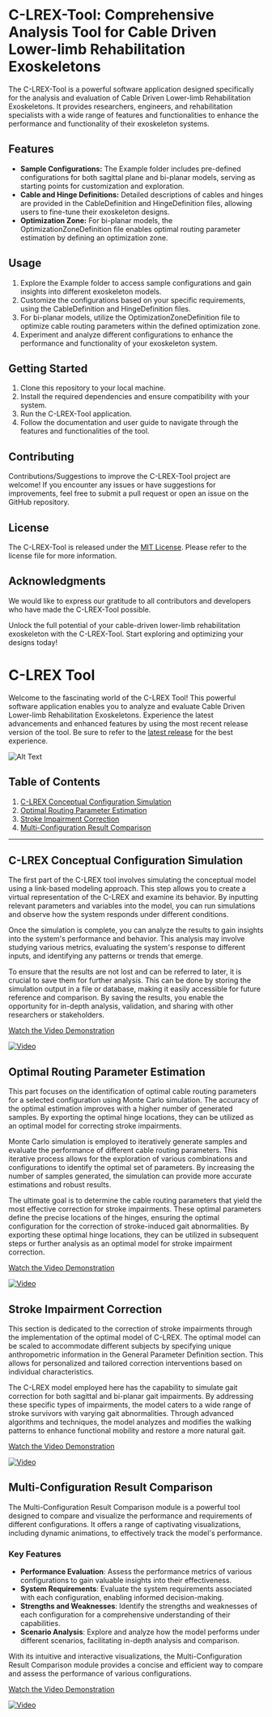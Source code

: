 # C-LREX-Tool: Comprehensive Analysis Tool for Cable Driven Lower-limb Rehabilitation Exoskeletons

The C-LREX-Tool is a powerful software application designed specifically for the analysis and evaluation of Cable Driven Lower-limb Rehabilitation Exoskeletons. It provides researchers, engineers, and rehabilitation specialists with a wide range of features and functionalities to enhance the performance and functionality of their exoskeleton systems.

## Features
- **Sample Configurations:** The Example folder includes pre-defined configurations for both sagittal plane and bi-planar models, serving as starting points for customization and exploration.
- **Cable and Hinge Definitions:** Detailed descriptions of cables and hinges are provided in the CableDefinition and HingeDefinition files, allowing users to fine-tune their exoskeleton designs.
- **Optimization Zone:** For bi-planar models, the OptimizationZoneDefinition file enables optimal routing parameter estimation by defining an optimization zone.

## Usage
1. Explore the Example folder to access sample configurations and gain insights into different exoskeleton models.
2. Customize the configurations based on your specific requirements, using the CableDefinition and HingeDefinition files.
3. For bi-planar models, utilize the OptimizationZoneDefinition file to optimize cable routing parameters within the defined optimization zone.
4. Experiment and analyze different configurations to enhance the performance and functionality of your exoskeleton system.

## Getting Started
1. Clone this repository to your local machine.
2. Install the required dependencies and ensure compatibility with your system.
3. Run the C-LREX-Tool application.
4. Follow the documentation and user guide to navigate through the features and functionalities of the tool.

## Contributing
Contributions/Suggestions to improve the C-LREX-Tool project are welcome! If you encounter any issues or have suggestions for improvements, feel free to submit a pull request or open an issue on the GitHub repository.

## License
The C-LREX-Tool is released under the [MIT License](LICENSE). Please refer to the license file for more information.

## Acknowledgments
We would like to express our gratitude to all contributors and developers who have made the C-LREX-Tool possible.

Unlock the full potential of your cable-driven lower-limb rehabilitation exoskeleton with the C-LREX-Tool. Start exploring and optimizing your designs today!



# C-LREX Tool

Welcome to the fascinating world of the C-LREX Tool! This powerful software application enables you to analyze and evaluate Cable Driven Lower-limb Rehabilitation Exoskeletons. Experience the latest advancements and enhanced features by using the most recent release version of the tool. Be sure to refer to the [latest release](https://github.com/rajanprasad460/C-LREX-Tool/releases/) for the best experience.


![Alt Text](Exo_Animation-1.gif)


## Table of Contents

1. [C-LREX Conceptual Configuration Simulation](#c-lrex-conceptual-configuration-simulation)
2. [Optimal Routing Parameter Estimation](#optimal-routing-parameter-estimation)
3. [Stroke Impairment Correction](#stroke-impairment-correction)
4. [Multi-Configuration Result Comparison](#multi-configuration-result-comparison)

---

## C-LREX Conceptual Configuration Simulation

The first part of the C-LREX tool involves simulating the conceptual model using a link-based modeling approach. This step allows you to create a virtual representation of the C-LREX and examine its behavior. By inputting relevant parameters and variables into the model, you can run simulations and observe how the system responds under different conditions.

Once the simulation is complete, you can analyze the results to gain insights into the system's performance and behavior. This analysis may involve studying various metrics, evaluating the system's response to different inputs, and identifying any patterns or trends that emerge.

To ensure that the results are not lost and can be referred to later, it is crucial to save them for further analysis. This can be done by storing the simulation output in a file or database, making it easily accessible for future reference and comparison. By saving the results, you enable the opportunity for in-depth analysis, validation, and sharing with other researchers or stakeholders.

[Watch the Video Demonstration](https://www.youtube.com/watch?v=mZxa3f_iGNA)


[![Video](https://img.youtube.com/vi/mZxa3f_iGNA/0.jpg)](https://www.youtube.com/watch?v=mZxa3f_iGNA)

## Optimal Routing Parameter Estimation

This part focuses on the identification of optimal cable routing parameters for a selected configuration using Monte Carlo simulation. The accuracy of the optimal estimation improves with a higher number of generated samples. By exporting the optimal hinge locations, they can be utilized as an optimal model for correcting stroke impairments.

Monte Carlo simulation is employed to iteratively generate samples and evaluate the performance of different cable routing parameters. This iterative process allows for the exploration of various combinations and configurations to identify the optimal set of parameters. By increasing the number of samples generated, the simulation can provide more accurate estimations and robust results.

The ultimate goal is to determine the cable routing parameters that yield the most effective correction for stroke impairments. These optimal parameters define the precise locations of the hinges, ensuring the optimal configuration for the correction of stroke-induced gait abnormalities. By exporting these optimal hinge locations, they can be utilized in subsequent steps or further analysis as an optimal model for stroke impairment correction.

[Watch the Video Demonstration](https://www.youtube.com/watch?v=WifBneqDHrI)


[![Video](https://img.youtube.com/vi/WifBneqDHrI/0.jpg)](https://www.youtube.com/watch?v=WifBneqDHrI)

## Stroke Impairment Correction

This section is dedicated to the correction of stroke impairments through the implementation of the optimal model of C-LREX. The optimal model can be scaled to accommodate different subjects by specifying unique anthropometric information in the General Parameter Definition section. This allows for personalized and tailored correction interventions based on individual characteristics.

The C-LREX model employed here has the capability to simulate gait correction for both sagittal and bi-planar gait impairments. By addressing these specific types of impairments, the model caters to a wide range of stroke survivors with varying gait abnormalities. Through advanced algorithms and techniques, the model analyzes and modifies the walking patterns to enhance functional mobility and restore a more natural gait.

[Watch the Video Demonstration](https://www.youtube.com/watch?v=QfNDbSL-LNI)


[![Video](https://img.youtube.com/vi/QfNDbSL-LNI/0.jpg)](https://www.youtube.com/watch?v=QfNDbSL-LNI)

## Multi-Configuration Result Comparison

The Multi-Configuration Result Comparison module is a powerful tool designed to compare and visualize the performance and requirements of different configurations. It offers a range of captivating visualizations, including dynamic animations, to effectively track the model's performance.

### Key Features

- **Performance Evaluation**: Assess the performance metrics of various configurations to gain valuable insights into their effectiveness.
- **System Requirements**: Evaluate the system requirements associated with each configuration, enabling informed decision-making.
- **Strengths and Weaknesses**: Identify the strengths and weaknesses of each configuration for a comprehensive understanding of their capabilities.
- **Scenario Analysis**: Explore and analyze how the model performs under different scenarios, facilitating in-depth analysis and comparison.

With its intuitive and interactive visualizations, the Multi-Configuration Result Comparison module provides a concise and efficient way to compare and assess the performance of various configurations.

[Watch the Video Demonstration](https://www.youtube.com/watch?v=QLi6sv_vmIc)


[![Video](https://img.youtube.com/vi/QLi6sv_vmIc/0.jpg)](https://www.youtube.com/watch?v=QLi6sv_vmIc)
